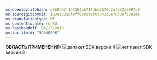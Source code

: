 ```yaml
---
ms.openlocfilehash: d0b8fb2f1a1504cb7114bd3676d2af572a6097a8
ms.sourcegitcommit: 103aa3316f9ff658cf2b0d341c5e76c3efc581ee
ms.translationtype: HT
ms.contentlocale: ru-RU
ms.lasthandoff: 04/12/2019
ms.locfileid: "59540398"
---
```

<Token>**ОБЛАСТЬ ПРИМЕНЕНИЯ:** ![да](../media/yes.png)пакет SDK версии 4 ![нет](../media/no.png) пакет SDK версии 3 </Token>
